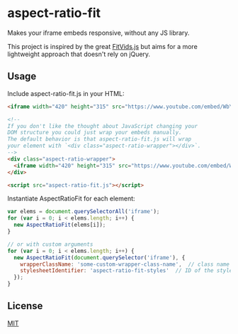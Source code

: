 # aspect-ratio-fit

Makes your iframe embeds responsive, without any JS library.

This project is inspired by the great [FitVids.js](https://github.com/davatron5000/FitVids.js) but aims for a more lightweight approach that doesn't rely on jQuery.

## Usage

Include aspect-ratio-fit.js in your HTML:

```html
<iframe width="420" height="315" src="https://www.youtube.com/embed/WbYMexOHJCQ" frameborder="0" allowfullscreen></iframe>

<!--
If you don't like the thought about JavaScript changing your
DOM structure you could just wrap your embeds manually.
The default behavior is that aspect-ratio-fit.js will wrap
your element with `<div class="aspect-ratio-wrapper"></div>`.
-->
<div class="aspect-ratio-wrapper">
  <iframe width="420" height="315" src="https://www.youtube.com/embed/WbYMexOHJCQ" frameborder="0" allowfullscreen></iframe>
</div>

<script src="aspect-ratio-fit.js"></script>
```

Instantiate AspectRatioFit for each element:

```javascript
var elems = document.querySelectorAll('iframe');
for (var i = 0; i < elems.length; i++) {
  new AspectRatioFit(elems[i]);
}

// or with custom arguments
for (var i = 0; i < elems.length; i++) {
  new AspectRatioFit(document.querySelector('iframe'), {
    wrapperClassName: 'some-custom-wrapper-class-name',  // class name of the wrapping element
    stylesheetIdentifier: 'aspect-ratio-fit-styles'  // ID of the stylesheet created by aspect-ratio-fit.js
  });
}
```

## License
[MIT](http://eriklindebratt.mit-license.org/)
